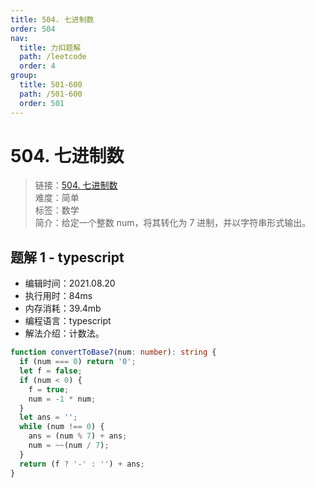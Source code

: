 ```yaml
---
title: 504. 七进制数
order: 504
nav:
  title: 力扣题解
  path: /leetcode
  order: 4
group:
  title: 501-600
  path: /501-600
  order: 501
---
```


# 504. 七进制数

> 链接：[504. 七进制数](https://leetcode-cn.com/problems/base-7/)  
> 难度：简单  
> 标签：数学  
> 简介：给定一个整数 num，将其转化为 7 进制，并以字符串形式输出。

## 题解 1 - typescript

- 编辑时间：2021.08.20
- 执行用时：84ms
- 内存消耗：39.4mb
- 编程语言：typescript
- 解法介绍：计数法。

```typescript
function convertToBase7(num: number): string {
  if (num === 0) return '0';
  let f = false;
  if (num < 0) {
    f = true;
    num = -1 * num;
  }
  let ans = '';
  while (num !== 0) {
    ans = (num % 7) + ans;
    num = ~~(num / 7);
  }
  return (f ? '-' : '') + ans;
}
```
